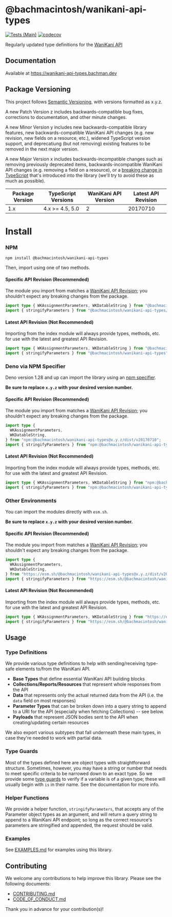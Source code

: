 # @bachmacintosh/wanikani-api-types

[![Tests (Main)](https://github.com/bachmacintosh/wanikani-api-types/actions/workflows/push.yml/badge.svg)](https://github.com/bachmacintosh/wanikani-api-types/actions/workflows/push.yml)
[![codecov](https://codecov.io/gh/bachmacintosh/wanikani-api-types/branch/main/graph/badge.svg?token=CCVBE1UM9M)](https://codecov.io/gh/bachmacintosh/wanikani-api-types)

Regularly updated type definitions for the [WaniKani API](https://docs.api.wanikani.com/20170710/)

## Documentation

Available at https://wanikani-api-types.bachman.dev

## Package Versioning

This project follows [Semantic Versioning](https://semver.org/spec/v2.0.0.html), with versions formatted as x.y.z.

A new Patch Version z includes backwards-compatible bug fixes, corrections to documentation, and other minute changes.

A new Minor Version y includes new backwards-compatible library features, new backwards-compatible WaniKani API changes (e.g. new revision, new fields on a resource, etc.), widened TypeScript version support, and deprecatiung (but not removing) existing features to be removed in the next major version.

A new Major Version x includes backwards-incompatible changes such as removing previously deprecated items, backwards-incompatible WaniKani API changes (e.g. removing a field on a resource), or a [breaking change in TypeScript](https://github.com/microsoft/TypeScript/wiki/Breaking-Changes) that's introduced into the library (we'll try to avoid these as much as possible).

| Package Version | TypeScript Versions | WaniKani API Version | Latest API Revision |
| --------------- | ------------------- | -------------------- | ------------------- |
| 1.x             | 4.x >= 4.5, 5.0     | 2                    | 20170710            |

# Install

### NPM

```shell
npm install @bachmacintosh/wanikani-api-types
```

Then, import using one of two methods.

#### Specific API Revision (Recommended)

The module you import from matches a [WaniKani API Revision](https://docs.api.wanikani.com/20170710/#revisions-aka-versioning); you shouldn't expect any breaking changes from the package.

```typescript
import type { WKAssignmentParameters, WKDatableString } from "@bachmacintosh/wanikani-api-types/dist/v20170710";
import { stringifyParameters } from "@bachmacintosh/wanikani-api-types/dist/v20170710";
```

#### Latest API Revision (Not Recommended)

Importing from the index module will always provide types, methods, etc. for use with the latest and greatest API Revision.

```typescript
import type { WKAssignmentParameters, WKDatableString } from "@bachmacintosh/wanikani-api-types";
import { stringifyParameters } from "@bachmacintosh/wanikani-api-types";
```

### Deno via NPM Specifier

Deno version 1.28 and up can import the library using an [npm specifier](https://deno.land/manual@v1.28.1/node/npm_specifiers).

**Be sure to replace `x.y.z` with your desired version number.**

#### Specific API Revision (Recommended)

The module you import from matches a [WaniKani API Revision](https://docs.api.wanikani.com/20170710/#revisions-aka-versioning); you shouldn't expect any breaking changes from the package.

```typescript
import type {
  WKAssignmentParameters,
  WKDatableString,
} from "npm:@bachmacintosh/wanikani-api-types@x.y.z/dist/v20170710";
import { stringifyParameters } from "npm:@bachmacintosh/wanikani-api-types@x.y.z/dist/v20170710";
```

#### Latest API Revision (Not Recommended)

Importing from the index module will always provide types, methods, etc. for use with the latest and greatest API Revision.

```typescript
import type { WKAssignmentParameters, WKDatableString } from "npm:@bachmacintosh/wanikani-api-types@x.y.z";
import { stringifyParameters } from "npm:@bachmacintosh/wanikani-api-types@x.y.z";
```

### Other Environments

You can import the modules directly with `esm.sh`.

**Be sure to replace `x.y.z` with your desired version number.**

#### Specific API Revision (Recommended)

The module you import from matches a [WaniKani API Revision](https://docs.api.wanikani.com/20170710/#revisions-aka-versioning); you shouldn't expect any breaking changes from the package.

```typescript
import type {
  WKAssignmentParameters,
  WKDatableString,
} from "https://esm.sh/@bachmacintosh/wanikani-api-types@x.y.z/dist/v20170710.js";
import { stringifyParameters } from "https://esm.sh/@bachmacintosh/wanikani-api-types@x.y.z/dist/v20170710.js";
```

#### Latest API Revision (Not Recommended)

Importing from the index module will always provide types, methods, etc. for use with the latest and greatest API Revision.

```typescript
import type { WKAssignmentParameters, WKDatableString } from "https://esm.sh/@bachmacintosh/wanikani-api-types@x.y.z";
import { stringifyParameters } from "https://esm.sh/@bachmacintosh/wanikani-api-types@x.y.z";
```

## Usage

### Type Definitions

We provide various type definitions to help with sending/receiving type-safe elements to/from the WaniKani API.

- **Base Types** that define essential WaniKani API building blocks
- **Collections/Reports/Resources** that represent whole responses from the API
- **Data** that represents only the actual returned data from the API (i.e. the `data` field on most responses)
- **Parameter Types** that can be broken down into a query string to append to a URI for the API (especially when fetching Collections) -- see below.
- **Payloads** that represent JSON bodies sent to the API when creating/updating certain resources

We also export various subtypes that fall underneath these main types, in case they're needed to work with partial data.

### Type Guards

Most of the types defined here are object types with straightforward structure. Sometimes, however, you may have a string or number that needs to meet specific criteria to be narrowed down to an exact type. So we provide some [type guards](https://www.typescriptlang.org/docs/handbook/2/narrowing.html#using-type-predicates) to verify if a variable is of a given type; these will usually begin with `is` in their name. See the documentation for more info.

### Helper Functions

We provide a helper function, `stringifyParameters`, that accepts any of the Parameter object types as an argument, and will return a query string to append to a WaniKani API endpoint; so long as the correct resource's parameters are stringified and appended, the request should be valid.

### Examples

See [EXAMPLES.md](https://github.com/bachmacintosh/wanikani-api-types/blob/main/EXAMPLES.md) for examples using this library.

## Contributing

We welcome any contributions to help improve this library. Please see the following documents:

- [CONTRIBUTING.md](https://github.com/bachmacintosh/wanikani-api-types/blob/main/CONTRIBUTING.md)
- [CODE_OF_CONDUCT.md](https://github.com/bachmacintosh/wanikani-api-types/blob/main/CODE_OF_CONDUCT.md)

Thank you in advance for your contribution(s)!
